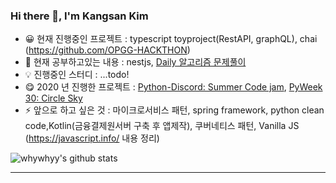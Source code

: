 ### Hi there 👋, I'm Kangsan Kim 

- 😀 현재 진행중인 프로젝트 : typescript toyproject(RestAPI, graphQL), chai (https://github.com/OPGG-HACKTHON)
- 🌱 현재 공부하고있는 내용 : nestjs, [Daily 알고리즘 문제풀이](https://github.com/whywhyy/daily-algol)
- 💡 진행중인 스터디 : ...todo!
- 😋 2020 년 진행한 프로젝트 : [Python-Discord: Summer Code jam](https://github.com/python-discord/summer-code-jam-2020), [PyWeek 30: Circle Sky](https://pyweek.org/e/Bungus/)
- ⚡ 앞으로 하고 싶은 것 : 마이크로서비스 패턴, spring framework, python clean code,Kotlin(금융결제원서버 구축 후 앱제작), 쿠버네티스 패턴, Vanilla JS (https://javascript.info/ 내용 정리)

![whywhyy's github stats](https://github-readme-stats.whywhyy.vercel.app/api?username=whywhyy&show_icons=true&theme=radical)

---
